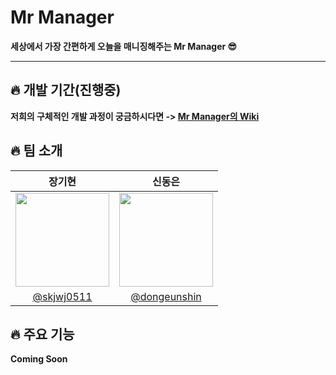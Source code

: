 # Mr Manager

**세상에서 가장 간편하게 오늘을 매니징해주는 Mr Manager 😎**  
****
## 🔥 개발 기간(진행중)
**저희의 구체적인 개발 과정이 궁금하시다면 ->  [Mr Manager의 Wiki](https://github.com/IOS-Project-Organization/Mr-Manager/wiki)**  
  
## 🔥 팀 소개
장기현|신동은|
:---:|:---:|
<img src="https://user-images.githubusercontent.com/73085636/172047488-399348a9-d64c-4360-a2c5-3fd243526d9f.png" width="150" height="150">| <img src="https://user-images.githubusercontent.com/55118858/172051235-db899dfd-e293-4658-8b16-df5ecfc63fb3.jpg" width="150" height="150">|
[@skjwj0511](https://github.com/KiHyunJang)|[@dongeunshin](https://github.com/dongeunshin)|
 
## 🔥 주요 기능
**Coming Soon**

